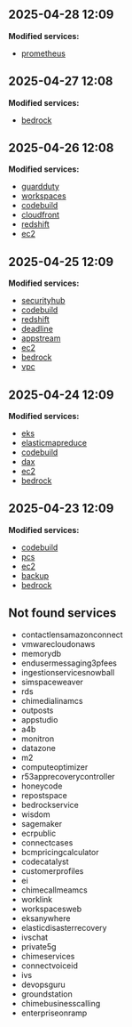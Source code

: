 ## 2025-04-28 12:09

**Modified services:**

- [prometheus](raw/prometheus.json)

## 2025-04-27 12:08

**Modified services:**

- [bedrock](raw/bedrock.json)

## 2025-04-26 12:08

**Modified services:**

- [guardduty](raw/guardduty.json)
- [workspaces](raw/workspaces.json)
- [codebuild](raw/codebuild.json)
- [cloudfront](raw/cloudfront.json)
- [redshift](raw/redshift.json)
- [ec2](raw/ec2.json)

## 2025-04-25 12:09

**Modified services:**

- [securityhub](raw/securityhub.json)
- [codebuild](raw/codebuild.json)
- [redshift](raw/redshift.json)
- [deadline](raw/deadline.json)
- [appstream](raw/appstream.json)
- [ec2](raw/ec2.json)
- [bedrock](raw/bedrock.json)
- [vpc](raw/vpc.json)

## 2025-04-24 12:09

**Modified services:**

- [eks](raw/eks.json)
- [elasticmapreduce](raw/elasticmapreduce.json)
- [codebuild](raw/codebuild.json)
- [dax](raw/dax.json)
- [ec2](raw/ec2.json)
- [bedrock](raw/bedrock.json)

## 2025-04-23 12:09

**Modified services:**

- [codebuild](raw/codebuild.json)
- [pcs](raw/pcs.json)
- [ec2](raw/ec2.json)
- [backup](raw/backup.json)
- [bedrock](raw/bedrock.json)

## Not found services

- contactlensamazonconnect
- vmwarecloudonaws
- memorydb
- endusermessaging3pfees
- ingestionservicesnowball
- simspaceweaver
- rds
- chimedialinamcs
- outposts
- appstudio
- a4b
- monitron
- datazone
- m2
- computeoptimizer
- r53apprecoverycontroller
- honeycode
- repostspace
- bedrockservice
- wisdom
- sagemaker
- ecrpublic
- connectcases
- bcmpricingcalculator
- codecatalyst
- customerprofiles
- ei
- chimecallmeamcs
- worklink
- workspacesweb
- eksanywhere
- elasticdisasterrecovery
- ivschat
- private5g
- chimeservices
- connectvoiceid
- ivs
- devopsguru
- groundstation
- chimebusinesscalling
- enterpriseonramp
